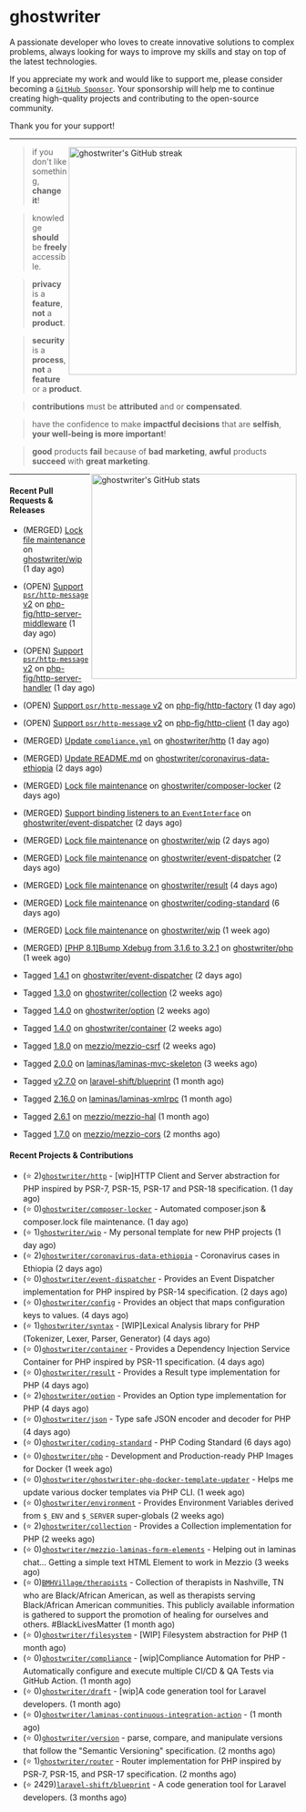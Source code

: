 # ghostwriter

A passionate developer who loves to create innovative solutions to complex problems, always looking for ways to improve my skills and stay on top of the latest technologies.

If you appreciate my work and would like to support me, please consider becoming a [`GitHub Sponsor`](https://github.com/sponsors/ghostwriter). Your sponsorship will help me to continue creating high-quality projects and contributing to the open-source community.

Thank you for your support!

---

<img alt="ghostwriter's GitHub streak" width="400px" align="right" src="https://github-readme-streak-stats.herokuapp.com/?cache_seconds=1800&user=ghostwriter">

> if you don't like something, **change it**!

> knowledge **should** be **freely** accessible.

> **privacy** is a **feature**, **not** a **product**.

> **security** is a **process**, **not** a **feature** or a **product**.

> **contributions** must be **attributed** and or **compensated**.

> have the confidence to make **impactful decisions** that are **selfish**, **your well-being is more important**!

> **good** products **fail** because of **bad marketing**, **awful** products **succeed** with **great marketing**.

<img alt="ghostwriter's GitHub stats" width="360px" align="right" src="https://github-readme-stats.vercel.app/api?cache_seconds=1800&username=ghostwriter&show_icons=true&count_private=true&hide_title=true&hide_rank=true&icon_color=333">

---

#### Recent Pull Requests & Releases

- (MERGED) [Lock file maintenance](https://github.com/ghostwriter/wip/pull/37) on [ghostwriter/wip](https://github.com/ghostwriter/wip) (1 day ago)
- (OPEN) [Support `psr/http-message` v2](https://github.com/php-fig/http-server-middleware/pull/9) on [php-fig/http-server-middleware](https://github.com/php-fig/http-server-middleware) (1 day ago)
- (OPEN) [Support `psr/http-message` v2](https://github.com/php-fig/http-server-handler/pull/7) on [php-fig/http-server-handler](https://github.com/php-fig/http-server-handler) (1 day ago)
- (OPEN) [Support `psr/http-message` v2](https://github.com/php-fig/http-factory/pull/13) on [php-fig/http-factory](https://github.com/php-fig/http-factory) (1 day ago)
- (OPEN) [Support `psr/http-message` v2](https://github.com/php-fig/http-client/pull/17) on [php-fig/http-client](https://github.com/php-fig/http-client) (1 day ago)
- (MERGED) [Update `compliance.yml`](https://github.com/ghostwriter/http/pull/6) on [ghostwriter/http](https://github.com/ghostwriter/http) (1 day ago)
- (MERGED) [Update README.md](https://github.com/ghostwriter/coronavirus-data-ethiopia/pull/1) on [ghostwriter/coronavirus-data-ethiopia](https://github.com/ghostwriter/coronavirus-data-ethiopia) (2 days ago)
- (MERGED) [Lock file maintenance](https://github.com/ghostwriter/composer-locker/pull/6) on [ghostwriter/composer-locker](https://github.com/ghostwriter/composer-locker) (2 days ago)
- (MERGED) [Support binding listeners to an `EventInterface`](https://github.com/ghostwriter/event-dispatcher/pull/20) on [ghostwriter/event-dispatcher](https://github.com/ghostwriter/event-dispatcher) (2 days ago)
- (MERGED) [Lock file maintenance](https://github.com/ghostwriter/wip/pull/35) on [ghostwriter/wip](https://github.com/ghostwriter/wip) (2 days ago)
- (MERGED) [Lock file maintenance](https://github.com/ghostwriter/event-dispatcher/pull/19) on [ghostwriter/event-dispatcher](https://github.com/ghostwriter/event-dispatcher) (2 days ago)
- (MERGED) [Lock file maintenance](https://github.com/ghostwriter/result/pull/15) on [ghostwriter/result](https://github.com/ghostwriter/result) (4 days ago)
- (MERGED) [Lock file maintenance](https://github.com/ghostwriter/coding-standard/pull/19) on [ghostwriter/coding-standard](https://github.com/ghostwriter/coding-standard) (6 days ago)
- (MERGED) [Lock file maintenance](https://github.com/ghostwriter/wip/pull/34) on [ghostwriter/wip](https://github.com/ghostwriter/wip) (1 week ago)
- (MERGED) [[PHP 8.1]Bump Xdebug from 3.1.6 to 3.2.1](https://github.com/ghostwriter/php/pull/313) on [ghostwriter/php](https://github.com/ghostwriter/php) (1 week ago)


- Tagged [1.4.1](https://github.com/ghostwriter/event-dispatcher/releases/tag/1.4.1) on [ghostwriter/event-dispatcher](https://github.com/ghostwriter/event-dispatcher) (2 days ago)
- Tagged [1.3.0](https://github.com/ghostwriter/collection/releases/tag/1.3.0) on [ghostwriter/collection](https://github.com/ghostwriter/collection) (2 weeks ago)
- Tagged [1.4.0](https://github.com/ghostwriter/option/releases/tag/1.4.0) on [ghostwriter/option](https://github.com/ghostwriter/option) (2 weeks ago)
- Tagged [1.4.0](https://github.com/ghostwriter/container/releases/tag/1.4.0) on [ghostwriter/container](https://github.com/ghostwriter/container) (2 weeks ago)
- Tagged [1.8.0](https://github.com/mezzio/mezzio-csrf/releases/tag/1.8.0) on [mezzio/mezzio-csrf](https://github.com/mezzio/mezzio-csrf) (2 weeks ago)
- Tagged [2.0.0](https://github.com/laminas/laminas-mvc-skeleton/releases/tag/2.0.0) on [laminas/laminas-mvc-skeleton](https://github.com/laminas/laminas-mvc-skeleton) (3 weeks ago)
- Tagged [v2.7.0](https://github.com/laravel-shift/blueprint/releases/tag/v2.7.0) on [laravel-shift/blueprint](https://github.com/laravel-shift/blueprint) (1 month ago)
- Tagged [2.16.0](https://github.com/laminas/laminas-xmlrpc/releases/tag/2.16.0) on [laminas/laminas-xmlrpc](https://github.com/laminas/laminas-xmlrpc) (1 month ago)
- Tagged [2.6.1](https://github.com/mezzio/mezzio-hal/releases/tag/2.6.1) on [mezzio/mezzio-hal](https://github.com/mezzio/mezzio-hal) (1 month ago)
- Tagged [1.7.0](https://github.com/mezzio/mezzio-cors/releases/tag/1.7.0) on [mezzio/mezzio-cors](https://github.com/mezzio/mezzio-cors) (2 months ago)

#### Recent Projects & Contributions

- (⭐️ 2)[`ghostwriter/http`](https://github.com/ghostwriter/http) - [wip]HTTP Client and Server abstraction for PHP inspired by PSR-7, PSR-15, PSR-17 and PSR-18 specification. (1 day ago)
- (⭐️ 0)[`ghostwriter/composer-locker`](https://github.com/ghostwriter/composer-locker) - Automated composer.json &amp; composer.lock file maintenance. (1 day ago)
- (⭐️ 1)[`ghostwriter/wip`](https://github.com/ghostwriter/wip) - My personal template for new PHP projects (1 day ago)
- (⭐️ 2)[`ghostwriter/coronavirus-data-ethiopia`](https://github.com/ghostwriter/coronavirus-data-ethiopia) - Coronavirus cases in Ethiopia (2 days ago)
- (⭐️ 0)[`ghostwriter/event-dispatcher`](https://github.com/ghostwriter/event-dispatcher) - Provides an Event Dispatcher implementation for PHP inspired by PSR-14 specification. (2 days ago)
- (⭐️ 0)[`ghostwriter/config`](https://github.com/ghostwriter/config) - Provides an object that maps configuration keys to values. (4 days ago)
- (⭐️ 1)[`ghostwriter/syntax`](https://github.com/ghostwriter/syntax) - [WIP]Lexical Analysis library for PHP (Tokenizer, Lexer, Parser, Generator) (4 days ago)
- (⭐️ 0)[`ghostwriter/container`](https://github.com/ghostwriter/container) - Provides a Dependency Injection Service Container for PHP inspired by PSR-11 specification. (4 days ago)
- (⭐️ 0)[`ghostwriter/result`](https://github.com/ghostwriter/result) - Provides a Result type implementation for PHP (4 days ago)
- (⭐️ 2)[`ghostwriter/option`](https://github.com/ghostwriter/option) - Provides an Option type implementation for PHP (4 days ago)
- (⭐️ 0)[`ghostwriter/json`](https://github.com/ghostwriter/json) - Type safe JSON encoder and decoder for PHP (4 days ago)
- (⭐️ 0)[`ghostwriter/coding-standard`](https://github.com/ghostwriter/coding-standard) - PHP Coding Standard (6 days ago)
- (⭐️ 0)[`ghostwriter/php`](https://github.com/ghostwriter/php) - Development and Production-ready PHP Images for Docker (1 week ago)
- (⭐️ 0)[`ghostwriter/ghostwriter-php-docker-template-updater`](https://github.com/ghostwriter/ghostwriter-php-docker-template-updater) - Helps me update various docker templates via PHP CLI. (1 week ago)
- (⭐️ 0)[`ghostwriter/environment`](https://github.com/ghostwriter/environment) - Provides Environment Variables derived from `$_ENV` and `$_SERVER` super-globals (2 weeks ago)
- (⭐️ 2)[`ghostwriter/collection`](https://github.com/ghostwriter/collection) - Provides a Collection implementation for PHP (2 weeks ago)
- (⭐️ 0)[`ghostwriter/mezzio-laminas-form-elements`](https://github.com/ghostwriter/mezzio-laminas-form-elements) - Helping out in laminas chat... Getting a simple text HTML Element to work in Mezzio (3 weeks ago)
- (⭐️ 0)[`BMHVillage/therapists`](https://github.com/BMHVillage/therapists) - Collection of therapists in Nashville, TN who are Black/African American, as well as therapists serving Black/African American communities. This publicly available information is gathered to support the promotion of healing for ourselves and others. #BlackLivesMatter (1 month ago)
- (⭐️ 0)[`ghostwriter/filesystem`](https://github.com/ghostwriter/filesystem) - [WIP] Filesystem abstraction for PHP (1 month ago)
- (⭐️ 0)[`ghostwriter/compliance`](https://github.com/ghostwriter/compliance) - [wip]Compliance Automation for PHP - Automatically configure and execute multiple CI/CD &amp; QA Tests via GitHub Action. (1 month ago)
- (⭐️ 0)[`ghostwriter/draft`](https://github.com/ghostwriter/draft) - [wip]A code generation tool for Laravel developers. (1 month ago)
- (⭐️ 0)[`ghostwriter/laminas-continuous-integration-action`](https://github.com/ghostwriter/laminas-continuous-integration-action) -  (1 month ago)
- (⭐️ 0)[`ghostwriter/version`](https://github.com/ghostwriter/version) - parse, compare, and manipulate versions that follow the &#34;Semantic Versioning&#34; specification. (2 months ago)
- (⭐️ 1)[`ghostwriter/router`](https://github.com/ghostwriter/router) - Router implementation for PHP inspired by PSR-7, PSR-15, and PSR-17 specification. (2 months ago)
- (⭐️ 2429)[`laravel-shift/blueprint`](https://github.com/laravel-shift/blueprint) - A code generation tool for Laravel developers. (3 months ago)
